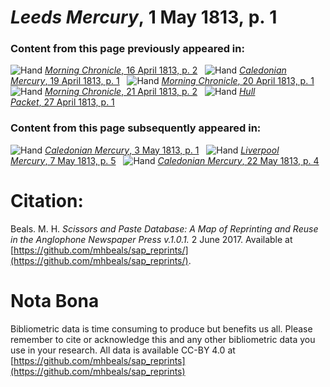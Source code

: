 # *Leeds Mercury*, 1 May 1813, p. 1  
  
### Content from this page previously appeared in:  
![Hand](http://scissorsandpaste.net/wp-content/uploads/2017/06/smallhandpointer.png) [*Morning Chronicle*, 16 April 1813, p. 2](https://mhbeals.github.io/sap_html/Morning-Chronicle/Morning-Chronicle-16-April-1813-p-2)  
![Hand](http://scissorsandpaste.net/wp-content/uploads/2017/06/smallhandpointer.png) [*Caledonian Mercury*, 19 April 1813, p. 1](https://mhbeals.github.io/sap_html/Caledonian-Mercury/Caledonian-Mercury-19-April-1813-p-1)  
![Hand](http://scissorsandpaste.net/wp-content/uploads/2017/06/smallhandpointer.png) [*Morning Chronicle*, 20 April 1813, p. 1](https://mhbeals.github.io/sap_html/Morning-Chronicle/Morning-Chronicle-20-April-1813-p-1)  
![Hand](http://scissorsandpaste.net/wp-content/uploads/2017/06/smallhandpointer.png) [*Morning Chronicle*, 21 April 1813, p. 2](https://mhbeals.github.io/sap_html/Morning-Chronicle/Morning-Chronicle-21-April-1813-p-2)  
![Hand](http://scissorsandpaste.net/wp-content/uploads/2017/06/smallhandpointer.png) [*Hull Packet*, 27 April 1813, p. 1](https://mhbeals.github.io/sap_html/Hull-Packet/Hull-Packet-27-April-1813-p-1)  
  
### Content from this page subsequently appeared in:  
![Hand](http://scissorsandpaste.net/wp-content/uploads/2017/06/smallhandpointer.png) [*Caledonian Mercury*, 3 May 1813, p. 1](https://mhbeals.github.io/sap_html/Caledonian-Mercury/Caledonian-Mercury-3-May-1813-p-1)  
![Hand](http://scissorsandpaste.net/wp-content/uploads/2017/06/smallhandpointer.png) [*Liverpool Mercury*, 7 May 1813, p. 5](https://mhbeals.github.io/sap_html/Liverpool-Mercury/Liverpool-Mercury-7-May-1813-p-5)  
![Hand](http://scissorsandpaste.net/wp-content/uploads/2017/06/smallhandpointer.png) [*Caledonian Mercury*, 22 May 1813, p. 4](https://mhbeals.github.io/sap_html/Caledonian-Mercury/Caledonian-Mercury-22-May-1813-p-4)  


# Citation: 

Beals. M. H. *Scissors and Paste Database: A Map of Reprinting and Reuse in the Anglophone Newspaper Press v.1.0.1.* 2 June 2017. Available at [https://github.com/mhbeals/sap_reprints/](https://github.com/mhbeals/sap_reprints/). 

# Nota Bona

Bibliometric data is time consuming to produce but benefits us all. Please remember to cite or acknowledge this and any other bibliometric data you use in your research. All data is available CC-BY 4.0 at [https://github.com/mhbeals/sap_reprints](https://github.com/mhbeals/sap_reprints)